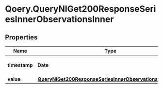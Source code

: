 # Qoery.QueryNlGet200ResponseSeriesInnerObservationsInner

## Properties

Name | Type | Description | Notes
------------ | ------------- | ------------- | -------------
**timestamp** | **Date** | Timestamp of the observation | 
**value** | [**QueryNlGet200ResponseSeriesInnerObservationsInnerValue**](QueryNlGet200ResponseSeriesInnerObservationsInnerValue.md) |  | 


